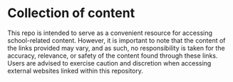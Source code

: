 # Collection of content

This repo is intended to serve as a convenient resource for accessing school-related content. However, it is important to note that the content of the links provided may vary, and as such, no responsibility is taken for the accuracy, relevance, or safety of the content found through these links. Users are advised to exercise caution and discretion when accessing external websites linked within this repository.